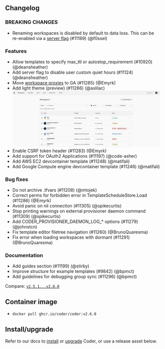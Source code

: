 ## Changelog

### BREAKING CHANGES

- Renaming workspaces is disabled by default to data loss. This can be re-enabled via a [server flag](https://coder.com/docs/v2/latest/cli/server#--allow-workspace-renames) (#11189) (@f0ssel)

### Features

- Allow templates to specify max_ttl or autostop_requirement (#10920) (@deansheather)
- Add server flag to disable user custom quiet hours (#11124) (@deansheather)
- Move [workspace proxies](https://coder.com/docs/v2/latest/admin/workspace-proxies) to GA (#11285) (@Emyrk)
- Add light theme (preview) (#11266) (@aslilac)
  ![Light theme preview](https://raw.githubusercontent.com/coder/coder/main/docs/changelogs/images/light-theme.png)
- Enable CSRF token header (#11283) (@Emyrk)
- Add support for OAuth2 Applications (#11197) (@code-asher)
- Add AWS EC2 devcontainer template (#11248) (@matifali)
- Add Google Compute engine devcontainer template (#11246) (@matifali)

### Bug fixes

- Do not archive .tfvars (#11208) (@mtojek)
- Correct perms for forbidden error in TemplateScheduleStore.Load (#11286) (@Emyrk)
- Avoid panic on nil connection (#11305) (@spikecurtis)
- Stop printing warnings on external provisioner daemon command (#11309) (@spikecurtis)
- Add CODER_PROVISIONER_DAEMON_LOG_* options (#11279) (@johnstcn)
- Fix template editor filetree navigation (#11260) (@BrunoQuaresma)
- Fix error when loading workspaces with dormant (#11291) (@BrunoQuaresma)

### Documentation

- Add guides section (#11199) (@stirby)
- Improve structure for example templates (#9842) (@bpmct)
- Add guidelines for debugging group sync (#11296) (@bpmct)

Compare: [`v2.5.1...v2.6.0`](https://github.com/coder/coder/compare/v2.5.1...v2.6.0)

## Container image

- `docker pull ghcr.io/coder/coder:v2.6.0`

## Install/upgrade

Refer to our docs to [install](https://coder.com/docs/v2/latest/install) or [upgrade](https://coder.com/docs/v2/latest/admin/upgrade) Coder, or use a release asset below.
